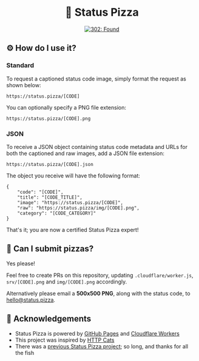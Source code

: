 <div align="center">
<h1>🍕 Status Pizza</h1>

[![302: Found](https://status.pizza/302.png)](https://status.pizza)
</div>

## ⚙️ How do I use it?

### Standard

To request a captioned status code image, simply format the request as shown below:

`https://status.pizza/[CODE]`

You can optionally specify a PNG file extension:

`https://status.pizza/[CODE].png`

### JSON

To receive a JSON object containing status code metadata and URLs for both the captioned and raw images, add a JSON file extension:

`https://status.pizza/[CODE].json`

The object you receive will have the following format:

```
{
	"code": "[CODE]",
	"title": "[CODE_TITLE]",
	"image": "https://status.pizza/[CODE]",
	"raw": "https://status.pizza/img/[CODE].png",
	"category": "[CODE_CATEGORY]"
}
```

That\'s it; you are now a certified Status Pizza expert!

## 📮 Can I submit pizzas?

Yes please!

Feel free to create PRs on this repository, updating `.cloudflare/worker.js`, `srv/[CODE].png` and `img/[CODE].png` accordingly.

Alternatively please email a **500x500 PNG**, along with the status code, to [hello@status.pizza](mailto:hello@status.pizza).

## 🙌 Acknowledgements

- Status Pizza is powered by [GitHub Pages](https://pages.github.com/) and [Cloudflare Workers](https://workers.cloudflare.com/)
- This project was inspired by [HTTP Cats](https://http.cat)
- There was a [previous Status Pizza project](https://github.com/cmrnh/status.pizza); so long, and thanks for all the fish
